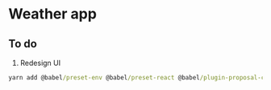 # Weather app

## To do

1. Redesign UI

```cmd
yarn add @babel/preset-env @babel/preset-react @babel/plugin-proposal-class-properties @babel/plugin-transform-runtime babel-plugin-transform-react-remove-prop-types eslint-plugin-jest-dom eslint-plugin-testing-library --dev
```
